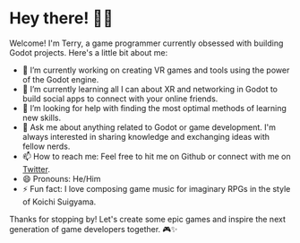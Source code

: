 # Hey there! 👋🏾

Welcome! I'm Terry, a game programmer currently obsessed with building Godot projects. Here's a little bit about me:

- 🔭 I’m currently working on creating VR games and tools using the power of the Godot engine.
- 🌱 I’m currently learning all I can about XR and networking in Godot to build social apps to connect with your online friends.
- 🤔 I’m looking for help with finding the most optimal methods of learning new skills. 
- 💬 Ask me about anything related to Godot or game development. I'm always interested in sharing knowledge and exchanging ideas with fellow nerds.
- 📫 How to reach me: Feel free to hit me on Github or connect with me on [Twitter](https://twitter.com/KirbyMumbo).
- 😄 Pronouns: He/Him
- ⚡ Fun fact: I love composing game music for imaginary RPGs in the style of Koichi Suigyama.

Thanks for stopping by! Let's create some epic games and inspire the next generation of game developers together. 🎮✨

